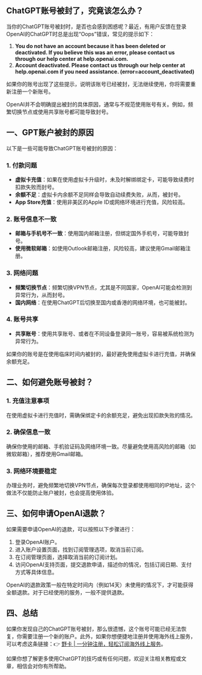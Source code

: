 ## ChatGPT账号被封了，究竟该怎么办？

当你的ChatGPT账号被封时，是否也会感到困惑呢？最近，有用户反馈在登录OpenAI的ChatGPT时总是出现“Oops”错误，常见的提示如下：

1. **You do not have an account because it has been deleted or deactivated. If you believe this was an error, please contact us through our help center at help.openai.com.**
2. **Account deactivated. Please contact us through our help center at help.openai.com if you need assistance. (error=account_deactivated)**

如果你的账号出现了这些提示，说明该账号已经被封，无法继续使用，你将需要重新注册一个新账号。

OpenAI并不会明确提出被封的具体原因，通常与不规范使用账号有关。例如，频繁切换节点或使用共享账号都可能导致封号。

## 一、GPT账户被封的原因

以下是一些可能导致ChatGPT账号被封的原因：

### 1. 付款问题
- **虚拟卡充值**：如果在使用虚拟卡升级时，未及时解绑绑定卡，可能导致续费时扣款失败而封号。
- **余额不足**：虚拟卡内余额不足同样会导致自动续费失败，从而，被封号。
- **App Store充值**：使用非美区的Apple ID或网络环境进行充值，风险较高。

### 2. 账号信息不一致
- **邮箱与手机号不一致**：使用国内邮箱注册，但绑定国外手机号，可能导致封号。
- **使用微软邮箱**：如使用Outlook邮箱注册，风险较高，建议使用Gmail邮箱注册。

### 3. 网络问题
- **频繁切换节点**：频繁切换VPN节点，尤其是不同国家，OpenAI可能会检测到异常行为，从而封号。
- **国内网络**：在使用ChatGPT后切换至国内或香港的网络环境，也可能被封。

### 4. 账号共享
- **共享账号**：使用共享账号、或者在不同设备登录同一账号，容易被系统检测为异常行为。

如果你的账号是在使用临床时间内被封的，最好避免使用虚拟卡进行充值，并确保余额充足。

## 二、如何避免账号被封？

### 1. 充值注意事项
在使用虚拟卡进行充值时，需确保绑定卡的余额充足，避免出现扣款失败的情况。 

### 2. 确保信息一致
确保你使用的邮箱、手机验证码及网络环境一致。尽量避免使用高风险的邮箱（如微软邮箱），推荐使用Gmail邮箱。

### 3. 网络环境要稳定
办理业务时，避免频繁地切换VPN节点，确保每次登录都使用相同的IP地址，这个做法不仅能防止账户被封，也会提高使用体验。

## 三、如何申请OpenAI退款？

如果需要申请OpenAI的退款，可以按照以下步骤进行：

1. 登录OpenAI账户。
2. 进入账户设置页面，找到订阅管理选项，取消当前订阅。
3. 在订阅管理页面，选择取消当前的订阅计划。
4. 访问OpenAI支持页面，提交退款申请，描述你的情况，包括订阅日期、支付方式等具体信息。

OpenAI的退款政策一般在特定时间内（例如14天）未使用的情况下，才可能获得全额退款。对于已经使用的服务，一般不提供退款。

## 四、总结

如果你发现自己的ChatGPT账号被封，那么很遗憾，这个账号可能已经无法恢复，你需要注册一个新的账户。此外，如果你想便捷地注册并使用海外线上服务，可以考虑这条链接：👉 [野卡 | 一分钟注册，轻松订阅海外线上服务](https://bit.ly/bewildcard)。

如果你想了解更多使用ChatGPT的技巧或有任何问题，欢迎关注相关教程或文章，相信会对你有所帮助。